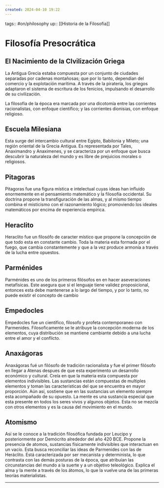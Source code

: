 ```yaml
---
created: 2024-04-10 19:22
---
```

tags:: #on/philosophy 
up:: [[Historia de la Filosofia]]
# Filosofía Presocrática
## El Nacimiento de la CIvilización Griega
La Antigua Grecia estaba compuesta por un conjunto de ciudades separadas por cadenas montañosas; que por lo tanto, dependian del comercio y la explotación maritima. A través de la piratería, los griegos adaptaron el sistema de escritura de los fenicios, impulsando el desarrollo de su civilización.

La filosofía de la época era marcada por una dicotomía entre las corrientes racionalistas, con enfoque científico; y las corrientes dionisias, con enfoque religioso.

## Escuela Milesiana
Esta surge del intercambio cultural entre Egipto, Babilonia y Mileto; una región oriental de la Grecia Antigua. Es representada por Tales, Anaximandro y Anaximenes, y se caracteriza por un enfoque que busca descubrir la naturaleza del mundo y es libre de prejuicios morales o religiosos.

## Pitagoras
Pitagoras fue una figura mística e intelectual cuyas ideas han influido enormemente en el pensamiento matemático y la filosofía occidental. Su doctrina propone la transfiguración de las almas, y al mismo tiempo combina el misticismo con el razonamiento lógico; promoviendo los ideales matemáticos por encima de experiencia empírica.

## Heraclito
Heraclito fue un filosófo de caracter místico que propone la concepción de que todo esta en constante cambio. Toda la materia esta formada por el fuego, que cambia constantemente y que a la vez produce armonía a través de la lucha entre opuestos.

## Parménides
Parménides es uno de los primeros filósofos en en hacer aseveraciones metafísicas. Este asegura que si el lenguaje tiene validez proposicional, entonces esta debe mantenerse a lo largo del tiempo, y por lo tanto, no puede existir el concepto de cambio

## Empedocles
Empedocles fue un cientifico, filosofo y profeta contemporaneo con Parmenides. Filosoficamente se le atribuye la concepción moderna de los elementos, cuya distribución se mantiene cambiante debido a una lucha entre el amor y el conflicto.

## Anaxágoras
Anaxágoras fué un filósofo de tradición racionalista y fue el primer filósofo en llegar a Atenas despues de que esta experimento un desarrollo económico y cultural. Creía en que la materia esta compuesta por elementos indivisibles. Las sustancias están compuestas de multiples elementos y toman las características del que se encuentra en mayor proporción. Aún así, sostiene que en las sustancias un elemento siempre esta acompañado de su opuesto. La mente es una sustancia especial que esta presente en todos los seres vivos y algunos objetos. Esta no se mezcla con otros elementos y es la causa del movimiento en el mundo.

## Atomismo
Así se le conoce a la tradición filosófica fundada por Leucipo y posteriormente por Demócrito alrededor del año 420 BCE. Propone la presencia de atomos, sustancias físicamente indivisibles que interactuan en un vacío. Esta busca reconciliar las ideas de Parmenides con las de Heráclito. Está caracterizada por ser mecanista y determinista, lo que contrasta con las demás posturas de la época, que atribuían las circunstancias del mundo a la suerte y a un objetivo teleológico. Explica el alma y la mente a través de los átomos, lo que la vuelve una de las primeras teorías materialistas.
___
